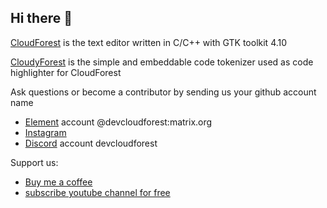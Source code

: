 ## Hi there 👋

[CloudForest](https://github.com/crslancpl/CloudForest) is the text editor written in C/C++ with GTK toolkit 4.10

[CloudyForest](https://github.com/crslancpl/CloudyForest) is the simple and embeddable code tokenizer used as code highlighter for CloudForest

Ask questions or become a contributor by sending us your github account name

* [Element](https://element.io/) account @devcloudforest:matrix.org
* [Instagram](https://www.instagram.com/dev.cloudforest/)
* [Discord](https://discord.com) account devcloudforest

Support us:
* [Buy me a coffee](buymeacoffee.com/crslancpln)
* [subscribe youtube channel for free](https://www.youtube.com/@devcloudforest)

<!--
**crslancpl/crslancpl** is a ✨ _special_ ✨ repository because its `README.md` (this file) appears on your GitHub profile.

Here are some ideas to get you started:

- 🔭 I’m currently working on ...
- 🌱 I’m currently learning ...
- 👯 I’m looking to collaborate on ...
- 🤔 I’m looking for help with ...
- 💬 Ask me about ...
- 📫 How to reach me: ...
- 😄 Pronouns: ...
- ⚡ Fun fact: ...
-->
